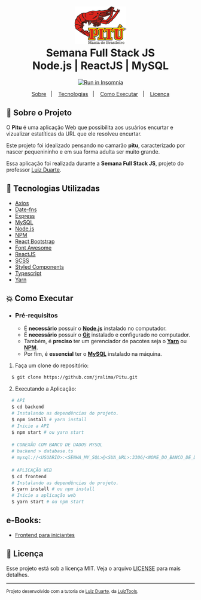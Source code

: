 <h1 align="center">
    <img alt="Pitu" src="./icone.png" height="100px" />
    <br>Semana Full Stack JS<br/>
    Node.js | ReactJS | MySQL
</h1>

<p align="center">
    <a href="https://insomnia.rest/run/?label=&uri=" target="_blank">
        <img src="https://insomnia.rest/images/run.svg" alt="Run in Insomnia">
    </a><br/>
</p>


<p align="center">
    <a href="#bookmark-sobre-o-projeto">Sobre</a>&nbsp;&nbsp;&nbsp;|&nbsp;&nbsp;&nbsp;
    <a href="#rocket-tecnologias-utilizadas">Tecnologias</a>&nbsp;&nbsp;&nbsp;|&nbsp;&nbsp;&nbsp;
    <a href="#boom-como-executar">Como Executar</a>&nbsp;&nbsp;&nbsp;|&nbsp;&nbsp;&nbsp;
    <a href="#memo-licença">Licença</a>
</p>


## :bookmark: Sobre o Projeto

O **Pitu** é uma aplicação Web que possibilita aos usuários encurtar e vizualizar estatíticas da URL que ele resolveu encurtar.

Este projeto foi idealizado pensando no camarão **pitu**, caracterizado por nascer pequenininho e em sua forma adulta ser muito grande. 

Essa aplicação foi realizada durante a **Semana Full Stack JS**, projeto do professor [Luiz Duarte](https://www.luiztools.com.br).

## :rocket: Tecnologias Utilizadas

-  [Axios](https://github.com/axios/axios)
-  [Date-fns](https://date-fns.org/)
-  [Express](https://expressjs.com/)
-  [MySQL](https://www.mysql.com/)
-  [Node.js](https://nodejs.org/en/)
-  [NPM](https://www.npmjs.com/)
-  [React Bootstrap](https://react-bootstrap.github.io/)
-  [Font Awesome](https://fontawesome.com/)
-  [ReactJS](https://reactjs.org/)
-  [SCSS](https://sass-lang.com/)
-  [Styled Components](https://styled-components.com/)
-  [Typescript](https://www.typescriptlang.org/)
-  [Yarn](https://yarnpkg.com/)

## :boom: Como Executar

- ### **Pré-requisitos**

  - É **necessário** possuir o **[Node.js](https://nodejs.org/en/)** instalado no computador.
  - É **necessário** possuir o **[Git](https://git-scm.com/)** instalado e configurado no computador.
  - Também, é **preciso** ter um gerenciador de pacotes seja o **[Yarn](https://yarnpkg.com/)** ou **[NPM](https://www.npmjs.com/)**.
  - Por fim, é **essencial** ter o **[MySQL](https://www.mysql.com/)** instalado na máquina.

1. Faça um clone do repositório:

```sh
  $ git clone https://github.com/jralima/Pitu.git
```

2. Executando a Aplicação:

```sh
  # API
  $ cd backend
  # Instalando as dependências do projeto.
  $ npm install # yarn install
  # Inicie a API
  $ npm start # ou yarn start

  # CONEXÃO COM BANCO DE DADOS MYSQL
  # backend > database.ts
  # mysql://<USUARIO>:<SENHA_MY_SQL>@<SUA_URL>:3306/<NOME_DO_BANCO_DE_DADOS>

  # APLICAÇÃO WEB
  $ cd frontend
  # Instalando as dependências do projeto.
  $ yarn install # ou npm install
  # Inicie a aplicação web
  $ yarn start # ou npm start
```

## e-Books:

- [Frontend para iniciantes](https://github.com/jralima/pitu/blob/main/docs/frontend-para-iniciantes.pdf)


## :memo: Licença

Esse projeto está sob a licença MIT. Veja o arquivo [LICENSE](LICENSE) para mais detalhes.

---
<sup>Projeto desenvolvido com a tutoria de [Luiz Duarte](https://github.com/luiztools), da [LuizTools](https://www.luiztools.com.br).</sup>
